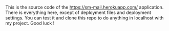 This is the source code of the https://sm-mail.herokuapp.com/ application. There is everything here, except of deployment files and deployment settings. 
You can test it and clone this repo to do anything in localhost with my project.
Good luck !
